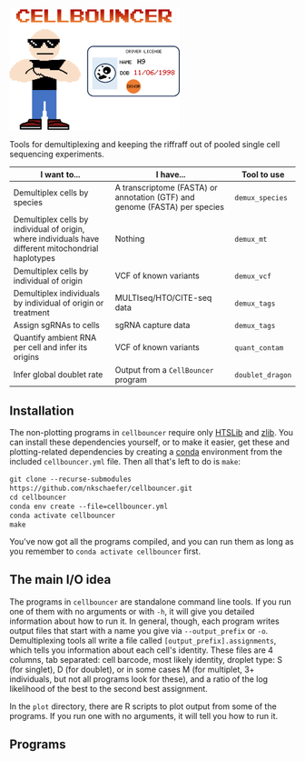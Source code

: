 <p align=>
<img src="logo.png", width=300, alt="CellBouncer" />
</p>

Tools for demultiplexing and keeping the riffraff out of pooled single cell sequencing experiments. 

|I want to...|I have...|Tool to use|
|------------|---------|-----------|
|Demultiplex cells by species|A transcriptome (FASTA) or annotation (GTF) and genome (FASTA) per species|`demux_species`|
|Demultiplex cells by individual of origin, where individuals have different mitochondrial haplotypes|Nothing|`demux_mt`|
|Demultiplex cells by individual of origin|VCF of known variants|`demux_vcf`|
|Demultiplex individuals by individual of origin or treatment|MULTIseq/HTO/CITE-seq data|`demux_tags`|
|Assign sgRNAs to cells|sgRNA capture data|`demux_tags`|
|Quantify ambient RNA per cell and infer its origins|VCF of known variants|`quant_contam`|
|Infer global doublet rate|Output from a `CellBouncer` program|`doublet_dragon`|

## Installation
The non-plotting programs in `cellbouncer` require only [HTSLib](https://github.com/samtools/htslib) and [zlib](https://www.zlib.net/). You can install these dependencies yourself, or to make it easier, get these and plotting-related dependencies by creating a [conda](https://github.com/conda-forge/miniforge/releases) environment from the included `cellbouncer.yml` file. Then all that's left to do is `make`:

```
git clone --recurse-submodules https://github.com/nkschaefer/cellbouncer.git
cd cellbouncer
conda env create --file=cellbouncer.yml
conda activate cellbouncer
make
```
You've now got all the programs compiled, and you can run them as long as you remember to `conda activate cellbouncer` first.

## The main I/O idea
The programs in `cellbouncer` are standalone command line tools. If you run one of them with no arguments or with `-h`, it will give you detailed information about how to run it. In general, though, each program writes output files that start with a name you give via `--output_prefix` or `-o`. Demultiplexing tools all write a file called `[output_prefix].assignments`, which tells you information about each cell's identity. These files are 4 columns, tab separated: cell barcode, most likely identity, droplet type: S (for singlet), D (for doublet), or in some cases M (for multiplet, 3+ individuals, but not all programs look for these), and a ratio of the log likelihood of the best to the second best assignment. 

In the `plot` directory, there are R scripts to plot output from some of the programs. If you run one with no arguments, it will tell you how to run it.

## Programs


